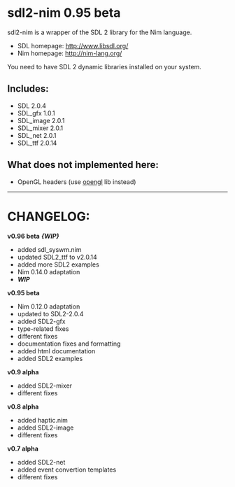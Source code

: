 sdl2-nim 0.95 beta
==================

sdl2-nim is a wrapper of the SDL 2 library for the Nim language.

* SDL homepage: http://www.libsdl.org/
* Nim homepage: http://nim-lang.org/

You need to have SDL 2 dynamic libraries installed on your system.

Includes:
---------
* SDL 2.0.4
* SDL_gfx 1.0.1
* SDL_image 2.0.1
* SDL_mixer 2.0.1
* SDL_net 2.0.1
* SDL_ttf 2.0.14

What does not implemented here:
-------------------------------

* OpenGL headers (use [opengl](https://github.com/nim-lang/opengl) lib instead)

----------------------------------------

CHANGELOG:
==========
**v0.96 beta** ***{WIP}***
* added sdl_syswm.nim
* updated SDL2_ttf to v2.0.14
* added more SDL2 examples
* Nim 0.14.0 adaptation
* ***WIP***

**v0.95 beta**
* Nim 0.12.0 adaptation
* updated to SDL2-2.0.4
* added SDL2-gfx
* type-related fixes
* different fixes
* documentation fixes and formatting
* added html documentation
* added SDL2 examples

**v0.9 alpha**
* added SDL2-mixer
* different fixes

**v0.8 alpha**
* added haptic.nim
* added SDL2-image
* different fixes

**v0.7 alpha**
* added SDL2-net
* added event convertion templates
* different fixes

